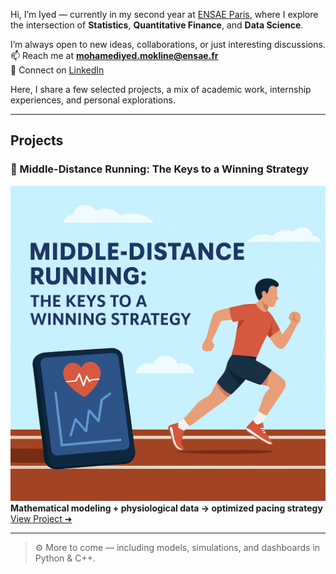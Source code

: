 Hi, I’m Iyed — currently in my second year at [ENSAE Paris](https://www.ensae.fr), where I explore the intersection of **Statistics**, **Quantitative Finance**, and **Data Science**.

I’m always open to new ideas, collaborations, or just interesting discussions.  
📫 Reach me at **mohamediyed.mokline@ensae.fr**  
🔗 Connect on [LinkedIn](https://www.linkedin.com/in/mohamed-iyed-mokline-2432b132a/)

Here, I share a few selected projects, a mix of academic work, internship experiences, and personal explorations.

---

## Projects

### 🏃 Middle-Distance Running: The Keys to a Winning Strategy  
![Middle Distance Running](./photo.png)
**Mathematical modeling + physiological data → optimized pacing strategy**  
[View Project ➜](https://github.com/mmokline/middle-distance-running-strategy)

---

> ⚙️ More to come — including models, simulations, and dashboards in Python & C++.
